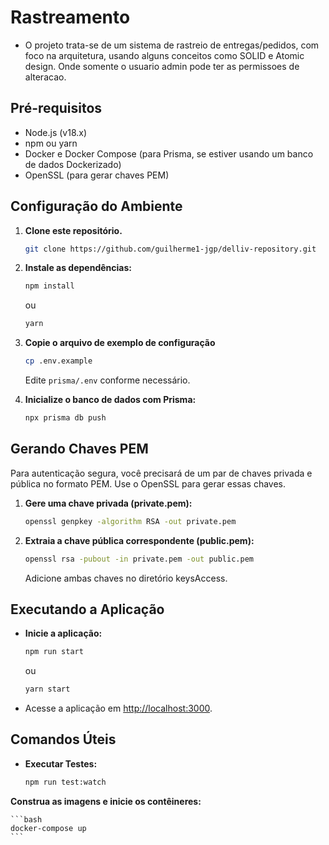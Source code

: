 # Rastreamento
- O projeto trata-se de um sistema de rastreio de entregas/pedidos, com foco na arquitetura, usando alguns conceitos como SOLID e Atomic design. Onde somente o usuario admin pode ter as permissoes de alteracao.
## Pré-requisitos

- Node.js (v18.x)
- npm ou yarn
- Docker e Docker Compose (para Prisma, se estiver usando um banco de dados Dockerizado)
- OpenSSL (para gerar chaves PEM)

## Configuração do Ambiente

1. **Clone este repositório.**

    ```bash
    git clone https://github.com/guilherme1-jgp/delliv-repository.git
    ```

2. **Instale as dependências:**

    ```bash
    npm install
    ```

    ou

    ```bash
    yarn
    ```

3. **Copie o arquivo de exemplo de configuração**

    ```bash
    cp .env.example
    ```

    Edite `prisma/.env` conforme necessário.

4. **Inicialize o banco de dados com Prisma:**

    ```bash
    npx prisma db push
    ```

## Gerando Chaves PEM

Para autenticação segura, você precisará de um par de chaves privada e pública no formato PEM. Use o OpenSSL para gerar essas chaves.

1. **Gere uma chave privada (private.pem):**

    ```bash
    openssl genpkey -algorithm RSA -out private.pem
    ```

2. **Extraia a chave pública correspondente (public.pem):**

    ```bash
    openssl rsa -pubout -in private.pem -out public.pem
    ```
    Adicione ambas chaves no diretório keysAccess.

## Executando a Aplicação

- **Inicie a aplicação:**

    ```bash
    npm run start
    ```

    ou

    ```bash
    yarn start
    ```

- Acesse a aplicação em [http://localhost:3000](http://localhost:3000).

## Comandos Úteis

- **Executar Testes:**

    ```bash
    npm run test:watch
    ```

 **Construa as imagens e inicie os contêineres:**

    ```bash
    docker-compose up
    ```
